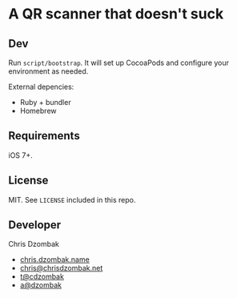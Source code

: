 # A QR scanner that doesn't suck

## Dev

Run `script/bootstrap`. It will set up CocoaPods and configure your environment as needed.

External depencies:

* Ruby + bundler
* Homebrew

## Requirements

iOS 7+.

## License

MIT. See `LICENSE` included in this repo.

## Developer

Chris Dzombak

* [chris.dzombak.name](http://chris.dzombak.name/)
* chris@chrisdzombak.net
* [t@cdzombak](https://twitter.com/cdzombak)
* [a@dzombak](https://alpha.app.net/dzombak)
